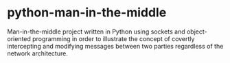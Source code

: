 # python-man-in-the-middle

Man-in-the-middle project written in Python using sockets and object-oriented programming in order to illustrate the concept of covertly intercepting and modifying messages between two parties regardless of the network architecture.
